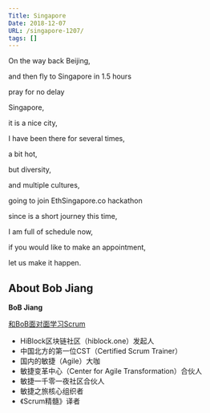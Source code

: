 ```yaml
---
Title: Singapore
Date: 2018-12-07
URL: /singapore-1207/ 
tags: []
---
```


On the way back Beijing,

and then fly to Singapore in 1.5 hours

pray for no delay

Singapore, 

it is a nice city,

I have been there for several times,

a bit hot,

but diversity,

and multiple cultures,

going to join EthSingapore.co hackathon

since is a short journey this time,

I am full of schedule now,

if you would like to make an appointment,

let us make it happen.

## About Bob Jiang
**BoB Jiang**

[和BoB面对面学习Scrum](https://yihuode.io/brands/33) 

- HiBlock区块链社区（hiblock.one）发起人  
- 中国北方的第一位CST（Certified Scrum Trainer）  
- 国内的敏捷（Agile）大咖  
- 敏捷变革中心（Center for Agile Transformation）合伙人  
- 敏捷一千零一夜社区合伙人  
- 敏捷之旅核心组织者  
- 《Scrum精髓》译者
